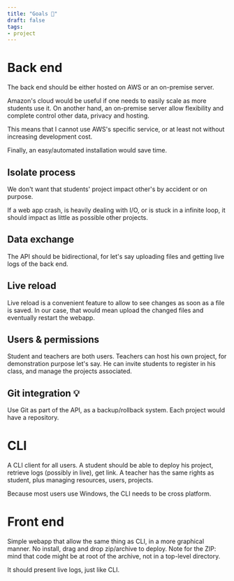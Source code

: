 ```yaml
---
title: "Goals 🎯"
draft: false
tags: 
- project
---
```


# Back end

The back end should be either hosted on AWS or an on-premise server.

Amazon's cloud would be useful if one needs to easily scale as more students use it.
On another hand, an on-premise server allow flexibility and complete control other data, privacy and hosting.

This means that I cannot use AWS's specific service, or at least not without increasing development cost.

Finally, an easy/automated installation would save time.

## Isolate process

We don't want that students' project impact other's by accident or on purpose.

If a web app crash, is heavily dealing with I/O, or is stuck in a infinite loop, it should impact as little as possible other projects.

## Data exchange

The API should be bidirectional, for let's say uploading files and getting live logs of the back end.

## Live reload

Live reload is a convenient feature to allow to see changes as soon as a file is saved. In our case, that would mean upload the changed files and eventually restart the webapp.  

## Users & permissions

Student and teachers are both users. Teachers can host his own project, for demonstration purpose let's say. He can invite students to register in his class, and manage the projects associated.

## Git integration 💡

Use Git as part of the API, as a backup/rollback system.
Each project would have a repository.

# CLI

A CLI client for all users. A student should be able to deploy his project, retrieve logs (possibly in live), get link. A teacher has the same rights as student, plus managing resources, users, projects.

Because most users use Windows, the CLI needs to be cross platform.

# Front end

Simple webapp that allow the same thing as CLI, in a more graphical manner. No install, drag and drop zip/archive to deploy. 
Note for the ZIP: mind that code might be at root of the archive, not in a top-level directory.

It should present live logs, just like CLI.
